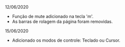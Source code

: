 12/06/2020

- Função de mute adicionado na tecla 'm'.
- As barras de rolagem da página foram removidas.

15/06/2020

- Adicionado os modos de controle: Teclado ou Cursor.